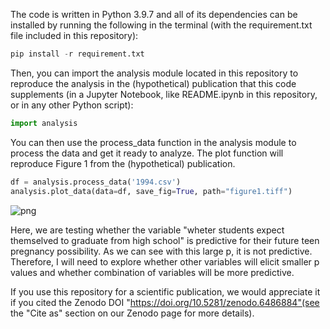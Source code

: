 The code is written in Python 3.9.7 and all of its dependencies can be installed by running the following in the terminal (with the requirement.txt file included in this repository):


```python
pip install -r requirement.txt
```

Then, you can import the analysis module located in this repository to reproduce the analysis in the (hypothetical) publication that this code supplements (in a Jupyter Notebook, like README.ipynb in this repository, or in any other Python script):


```python
import analysis 
```

You can then use the process_data function in the analysis module to process the data and get it ready to analyze. The plot function will reproduce Figure 1 from the (hypothetical) publication.


```python
df = analysis.process_data('1994.csv')
analysis.plot_data(data=df, save_fig=True, path="figure1.tiff")
```


    
![png](Readme_files/Readme_5_0.png)
    


Here, we are testing whether the variable "wheter students expect themselved to graduate from high school" is predictive for their future teen pregnancy possibility. As we can see with this large p, it is not predictive. Therefore, I will need to explore whether other variables will elicit smaller p values and whether combination of variables will be more predictive. 

If you use this repository for a scientific publication, we would appreciate it if you cited the Zenodo DOI "https://doi.org/10.5281/zenodo.6486884"(see the "Cite as" section on our Zenodo page for more details).


```python

```
